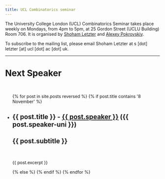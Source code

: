 ```yaml
---
title: UCL Combinatorics seminar
---
```


The University College London (UCL) Combinatorics Seminar takes place weekly on Mondays, from 4pm to 5pm, at 25 Gordon Street (UCLU Building) Room 706. It is organised by [Shoham Letzter](http://www.homepages.ucl.ac.uk/~ucahsle/)  and [Alexey Pokrovskiy](https://alexeypokrovskiy.com). 

To subscribe to the mailing list, please email Shoham Letzter at s [dot] letzter [at] ucl [dot] ac [dot] uk.

---

# Next Speaker
<br>
<ul class="post-list">
  {% for post in site.posts reversed %}
    {% if post.title contains '8 November' %}
    <li>
      <h2>{{ post.title }} - <a href="{{ post.speaker-url }}">{{ post.speaker }}</a> ({{ post.speaker-uni }})</h2>
      <h2>{{ post.subtitle }}</h2>
      <br>
      <p>{{ post.excerpt }}</p>
    </li>
    <!-- Don't show other talks -->
    {% else %}
        {% endif %}
  {% endfor %}
</ul>
